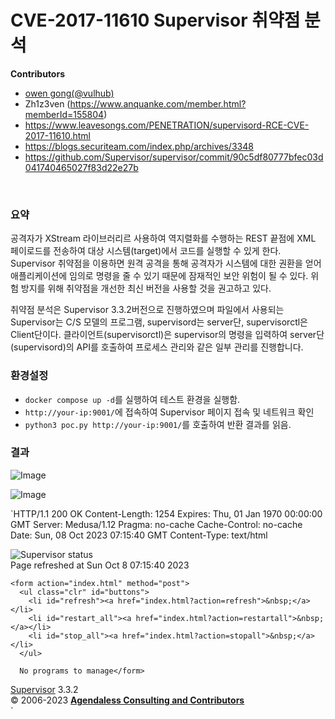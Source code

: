 # CVE-2017-11610 Supervisor 취약점 분석

**Contributors**
- [owen gong(@vulhub)](https://github.com/phith0n)
- Zh1z3ven (https://www.anquanke.com/member.html?memberId=155804)
- https://www.leavesongs.com/PENETRATION/supervisord-RCE-CVE-2017-11610.html
- https://blogs.securiteam.com/index.php/archives/3348
- https://github.com/Supervisor/supervisor/commit/90c5df80777bfec03d041740465027f83d22e27b

<br/>

### 요약
공격자가 XStream 라이브러리르 사용하여 역지렬화를 수행하는 REST 끝점에 XML 페이로드를 전송하여 대상 시스템(target)에서 코드를 실행할 수 있게 한다.
Supervisor 취약점을 이용하면 원격 공격을 통해 공격자가 시스템에 대한 권환을 얻어 애플리케이션에 임의로 명령을 줄 수 있기 때문에 잠재적인 보안 위험이 될 수 있다.
위험 방지를 위해 취약점을 개선한 최신 버전을 사용할 것을 권고하고 있다.

취약점 분석은 Supervisor 3.3.2버전으로 진행하였으며 파일에서 사용되는 Supervisor는 C/S 모델의 프로그램, supervisord는 server단, supervisorctl은 Client단이다.
클라이언트(supervisorctl)은 supervisor의 명령을 입력하여 server단(supervisord)의 API를 호출하여 프로세스 관리와 같은 일부 관리를 진행합니다.


### 환경설정
-   `docker compose up -d`를 실행하여 테스트 환경을 실행함.
-   `http://your-ip:9001/`에 접속하여 Supervisor 페이지 접속 및 네트워크 확인
-   `python3 poc.py http://your-ip:9001/`를 호출하여 반환 결과를 읽음. 


### 결과

![Image](https://github.com/Revivekirin/cybersecurity/assets/139988539/50c0af09-1495-495e-b2fc-50c5a182f1e1)


![Image](https://github.com/Revivekirin/cybersecurity/assets/139988539/97b059bd-c899-4ab3-89ab-e3ebf25216e3)

`HTTP/1.1 200 OK
Content-Length: 1254
Expires: Thu, 01 Jan 1970 00:00:00 GMT
Server: Medusa/1.12
Pragma: no-cache
Cache-Control: no-cache
Date: Sun, 08 Oct 2023 07:15:40 GMT
Content-Type: text/html

<!DOCTYPE html PUBLIC "-//W3C//DTD XHTML 1.0 Transitional//EN" "http://www.w3.org/TR/xhtml1/DTD/xhtml1-transitional.dtd">
<html>
<head>
  <title>Supervisor Status</title>
  <link href="stylesheets/supervisor.css" rel="stylesheet" type="text/css" />
  <link href="images/icon.png" rel="icon" type="image/png" />
</head>
<body>
<div id="wrapper">

  <div id="header">
    <img alt="Supervisor status" src="images/supervisor.gif" />
  </div>

  <div>
    <div class="status_msg">Page refreshed at Sun Oct  8 07:15:40 2023</div>

    <form action="index.html" method="post">
      <ul class="clr" id="buttons">
        <li id="refresh"><a href="index.html?action=refresh">&nbsp;</a></li>
        <li id="restart_all"><a href="index.html?action=restartall">&nbsp;</a></li>
        <li id="stop_all"><a href="index.html?action=stopall">&nbsp;</a></li>
      </ul>

      No programs to manage</form>

  </div>

  <div class="push">
  </div>
</div>

<div class="clr" id="footer">
  <div class="left">
    <a href="http://supervisord.org">Supervisor</a> <span>3.3.2</span>
  </div>
  <div class="right">
    &copy; 2006-<span>2023</span> <strong><a href="http://agendaless.com/">Agendaless Consulting and Contributors</a></strong>
  </div>
</div>
</body>
</html>`

